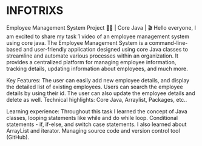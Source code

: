 # INFOTRIXS
Employee Management System Project 👨‍💻 | Core Java | 🎬 Hello everyone, I am excited to share my task 1 video of an employee management system using core java.
The Employee Management System is a command-line-based and user-friendly application designed using core Java classes to streamline and automate various processes within an organization. It provides a centralized platform for managing employee information, tracking details, updating information about employees, and much more.

Key Features: The user can easily add new employee details, and display the detailed list of existing employees. Users can search the employee details by using their id. The user can also update the employee details and delete as well.
Technical highlights: Core Java, Arraylist, Packages, etc..

Learning experience: Throughout this task I learned the concept of Java classes, looping statements like while and do while loop. Conditional statements - if, if-else, and switch case statements.
I also learned about ArrayList and iterator. Managing source code and version control tool (GitHub).
